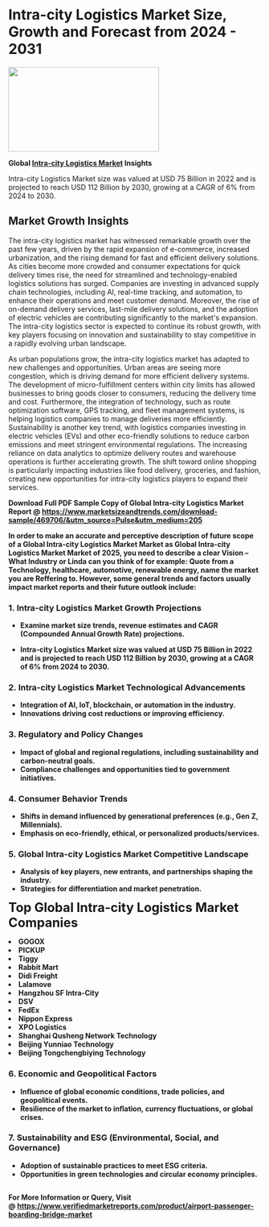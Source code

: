 <H1>Intra-city Logistics Market Size, Growth and Forecast from 2024 - 2031</H1><img class="aligncenter size-medium wp-image-584254" src="https://thirdeyenews.in/wp-content/uploads/2024/09/Global-Market-Research-300x168.jpeg" alt="" width="300" height="168" /><p><strong>Global&nbsp;<a href="https://www.marketsizeandtrends.com/download-sample/469706/&amp;utm_source=Pulse&amp;utm_medium=205">Intra-city Logistics Market</a> Insights</strong></p><p>Intra-city Logistics Market size was valued at USD 75 Billion in 2022 and is projected to reach USD 112 Billion by 2030, growing at a CAGR of 6% from 2024 to 2030.</p><p><h2>Market Growth Insights</h2> <p>The intra-city logistics market has witnessed remarkable growth over the past few years, driven by the rapid expansion of e-commerce, increased urbanization, and the rising demand for fast and efficient delivery solutions. As cities become more crowded and consumer expectations for quick delivery times rise, the need for streamlined and technology-enabled logistics solutions has surged. Companies are investing in advanced supply chain technologies, including AI, real-time tracking, and automation, to enhance their operations and meet customer demand. Moreover, the rise of on-demand delivery services, last-mile delivery solutions, and the adoption of electric vehicles are contributing significantly to the market's expansion. The intra-city logistics sector is expected to continue its robust growth, with key players focusing on innovation and sustainability to stay competitive in a rapidly evolving urban landscape.</p> <p><strong></strong></p> <p>As urban populations grow, the intra-city logistics market has adapted to new challenges and opportunities. Urban areas are seeing more congestion, which is driving demand for more efficient delivery systems. The development of micro-fulfillment centers within city limits has allowed businesses to bring goods closer to consumers, reducing the delivery time and cost. Furthermore, the integration of technology, such as route optimization software, GPS tracking, and fleet management systems, is helping logistics companies to manage deliveries more efficiently. Sustainability is another key trend, with logistics companies investing in electric vehicles (EVs) and other eco-friendly solutions to reduce carbon emissions and meet stringent environmental regulations. The increasing reliance on data analytics to optimize delivery routes and warehouse operations is further accelerating growth. The shift toward online shopping is particularly impacting industries like food delivery, groceries, and fashion, creating new opportunities for intra-city logistics players to expand their services. <p><strong></p><p><span class=""><strong>Download Full PDF Sample Copy of Global Intra-city Logistics Market Report</strong> @ <a href="https://www.marketsizeandtrends.com/download-sample/469706/&amp;utm_source=Pulse&amp;utm_medium=205" target="_blank">https://www.marketsizeandtrends.com/download-sample/469706/&amp;utm_source=Pulse&amp;utm_medium=205</a></span></p><p>In order to make an accurate and perceptive description of future scope of a Global&nbsp;Intra-city Logistics Market Market as Global&nbsp;Intra-city Logistics Market Market of 2025, you need to describe a clear Vision &ndash; What Industry or Linda can you think of for example: Quote from a Technology, healthcare, automotive, renewable energy, name the market you are Reffering to. However, some general trends and factors usually impact market reports and their future outlook include:</p><h3>1.&nbsp;<strong>Intra-city Logistics Market Growth Projections</strong></h3><ul><li>Examine market size trends, revenue estimates and CAGR (Compounded Annual Growth Rate) projections.</li><li><p>Intra-city Logistics Market size was valued at USD 75 Billion in 2022 and is projected to reach USD 112 Billion by 2030, growing at a CAGR of 6% from 2024 to 2030.</p></li></ul><h3>2.&nbsp;<strong>Intra-city Logistics Market Technological Advancements</strong></h3><ul><li>Integration of AI, IoT, blockchain, or automation in the industry.</li><li>Innovations driving cost reductions or improving efficiency.</li></ul><h3>3.&nbsp;<strong>Regulatory and Policy Changes</strong></h3><ul><li>Impact of global and regional regulations, including sustainability and carbon-neutral goals.</li><li>Compliance challenges and opportunities tied to government initiatives.</li></ul><h3>4.&nbsp;<strong>Consumer Behavior Trends</strong></h3><ul><li>Shifts in demand influenced by generational preferences (e.g., Gen Z, Millennials).</li><li>Emphasis on eco-friendly, ethical, or personalized products/services.</li></ul><h3>5.&nbsp;<strong>Global Intra-city Logistics Market Competitive Landscape</strong></h3><ul><li>Analysis of key players, new entrants, and partnerships shaping the industry.</li><li>Strategies for differentiation and market penetration.</li></ul><p data-pm-slice="1 1 []"><span style="color: inherit; font-family: inherit; font-size: 25px;">Top Global Intra-city Logistics Market Companies</span></p><div class="" data-test-id=""><p><li>GOGOX</li><li> PICKUP</li><li> Tiggy</li><li> Rabbit Mart</li><li> Didi Freight</li><li> Lalamove</li><li> Hangzhou SF Intra-City</li><li> DSV</li><li> FedEx</li><li> Nippon Express</li><li> XPO Logistics</li><li> Shanghai Qusheng Network Technology</li><li> Beijing Yunniao Technology</li><li> Beijing Tongchengbiying Technology</li></p></div><h3>6.&nbsp;<strong>Economic and Geopolitical Factors</strong></h3><ul><li>Influence of global economic conditions, trade policies, and geopolitical events.</li><li>Resilience of the market to inflation, currency fluctuations, or global crises.</li></ul><h3>7.&nbsp;<strong>Sustainability and ESG (Environmental, Social, and Governance)</strong></h3><ul><li>Adoption of sustainable practices to meet ESG criteria.</li><li>Opportunities in green technologies and circular economy principles.</li></ul><h2><strong style="font-size: 14px;">For More Information or Query, Visit @&nbsp;</strong><a style="background-color: #ffffff; font-size: 14px;" href="https://www.marketsizeandtrends.com/report/intra-city-logistics-market/" target="_blank">https://www.verifiedmarketreports.com/product/airport-passenger-boarding-bridge-market</a></h2>
